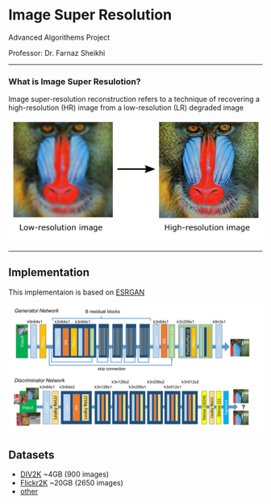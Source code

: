 # Image Super Resolution

Advanced Algorithems Project

Professor: Dr. Farnaz Sheikhi


---

### What is Image Super Resulotion?

Image super-resolution reconstruction refers to a technique of recovering a high-resolution (HR) image from a low-resolution (LR) degraded image

![Transform your low-resolution images to high-resolution images](Presentation/images/sisr.png)

---

## Implementation

This implementaion is based on [ESRGAN](https://arxiv.org/abs/1809.00219)

![SRGAN Architechture](Presentation/images/srgan-arch.png)

## Datasets
- [DIV2K](https://data.vision.ee.ethz.ch/cvl/DIV2K/) ~4GB (900 images)
- [Flickr2K](https://cv.snu.ac.kr/research/EDSR/Flickr2K.tar) ~20GB (2650 images)
- [other](https://drive.google.com/drive/folders/1A6lzGeQrFMxPqJehK9s37ce-tPDj20mD)